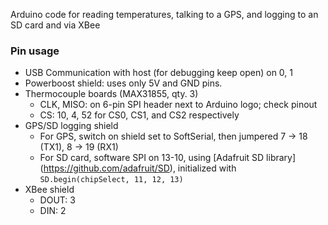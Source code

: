 Arduino code for reading temperatures, talking to a GPS, and logging to an SD card and via XBee

### Pin usage ###

  * USB Communication with host (for debugging keep open) on 0, 1
  * Powerboost shield: uses only 5V and GND pins.
  * Thermocouple boards (MAX31855, qty. 3)
    * CLK, MISO: on 6-pin SPI header next to Arduino logo; check pinout
    * CS: 10, 4, 52 for CS0, CS1, and CS2 respectively
  * GPS/SD logging shield
    * For GPS, switch on shield set to SoftSerial, then jumpered 7 -> 18 (TX1), 8 -> 19 (RX1) 
    * For SD card, software SPI on 13-10, using [Adafruit SD library] (https://github.com/adafruit/SD), initialized with `SD.begin(chipSelect, 11, 12, 13)`
  * XBee shield
    * DOUT: 3
    * DIN: 2
